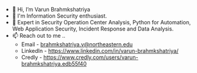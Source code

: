 - 👋 Hi, I’m Varun Brahmkshatriya
- 👀 I'm Information Security enthusiast. 
- 🌱 Expert in Security Operation Center Analysis, Python for Automation, Web Application Security, Incident Response and Data Analysis.
- 📫 Reach out to me ..
  -  Email - brahmkshatriya.v@northeastern.edu
  -  LinkedIn - https://www.linkedin.com/in/varun-brahmkshatriya/
  -  Credly - https://www.credly.com/users/varun-brahmkshatriya.edb55f40
  

<!---
vbrahmkshatriya/vbrahmkshatriya is a ✨ special ✨ repository because its `README.md` (this file) appears on your GitHub profile.
You can click the Preview link to take a look at your changes.
--->
